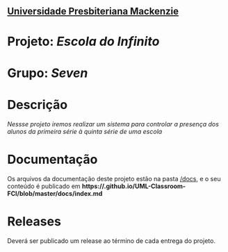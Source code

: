 <h2><a href= "https://www.mackenzie.br">Universidade Presbiteriana Mackenzie</a></h2>

# Projeto: *Escola do Infinito*

# Grupo: *Seven*

# Descrição

*Nessse projeto iremos realizar um sistema para controlar a presença dos alunos da primeira série à quinta série de uma escola*

# Documentação

Os arquivos da documentação deste projeto estão na pasta [/docs](/docs), e o seu conteúdo é publicado em **https://<usuario>.github.io/UML-Classroom-FCI/blob/master/docs/index.md**



# Releases

Deverá ser publicado um release ao término de cada entrega do projeto.
